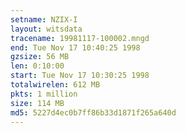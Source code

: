 ```yaml
---
setname: NZIX-I
layout: witsdata
tracename: 19981117-100002.mngd
end: Tue Nov 17 10:40:25 1998
gzsize: 56 MB
len: 0:10:00
start: Tue Nov 17 10:30:25 1998
totalwirelen: 612 MB
pkts: 1 million
size: 114 MB
md5: 5227d4ec0b7ff86b33d1871f265a640d
---
```

